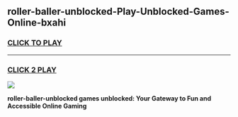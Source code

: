 
## roller-baller-unblocked-Play-Unblocked-Games-Online-bxahi
<h3>
<a href="https://premium76.site?title=roller-baller-unblocked&ref=25A">CLICK TO PLAY</a></h3>
<hr>

<h3>
<a href="https://premium76.site?title=roller-baller-unblocked&ref=25A">CLICK 2 PLAY</a>
  
</h3>

<a href="https://premium76.site?title=roller-baller-unblocked&ref=25A"><img src="https://clearcache.store/games.png"></a>


**roller-baller-unblocked games unblocked: Your Gateway to Fun and Accessible Online Gaming**
